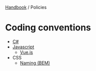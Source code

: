 [Handbook](../README.md) / Policies

# Coding conventions

- [C#](https://docs.microsoft.com/en-us/dotnet/csharp/programming-guide/inside-a-program/coding-conventions)
- [Javascript](https://www.crockford.com/code.html)
  - [Vue.js](https://vuejs.org/v2/style-guide/)
- CSS
  - [Naming (BEM)](http://getbem.com/)


